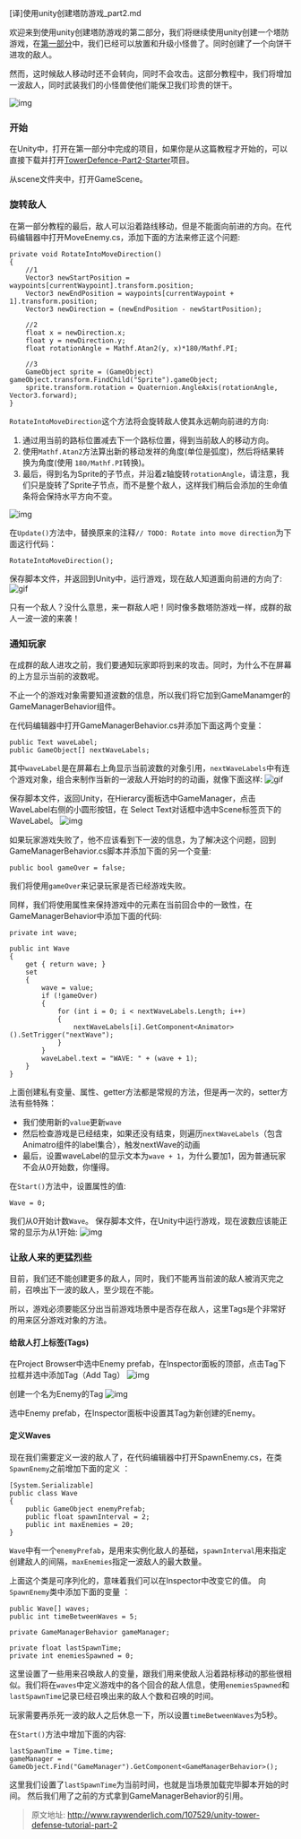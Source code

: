 [译]使用unity创建塔防游戏_part2.md

欢迎来到使用unity创建塔防游戏的第二部分，我们将继续使用unity创建一个塔防游戏，在[第一部分](http://le0zh.github.io/2016/01/21/create-tower-defense-game-unity-part-1/)中，我们已经可以放置和升级小怪兽了。同时创建了一个向饼干进攻的敌人。

然而，这时候敌人移动时还不会转向，同时不会攻击。这部分教程中，我们将增加一波敌人，同时武装我们的小怪兽使他们能保卫我们珍贵的饼干。

![img](http://cdn4.raywenderlich.com/wp-content/uploads/2015/03/Screen-Shot-2015-03-26-at-18.29.53.png)

### 开始
在Unity中，打开在第一部分中完成的项目，如果你是从这篇教程才开始的，可以直接下载并打开[TowerDefence-Part2-Starter](http://7xl2vf.com1.z0.glb.clouddn.com/td/TowerDefense-Part2-Starter.7z)项目。

从scene文件夹中，打开GameScene。

### 旋转敌人
在第一部分教程的最后，敌人可以沿着路线移动，但是不能面向前进的方向。在代码编辑器中打开MoveEnemy.cs，添加下面的方法来修正这个问题:
```
private void RotateIntoMoveDirection()
{
    //1
    Vector3 newStartPosition = waypoints[currentWaypoint].transform.position;
    Vector3 newEndPosition = waypoints[currentWaypoint + 1].transform.position;
    Vector3 newDirection = (newEndPosition - newStartPosition);

    //2
    float x = newDirection.x;
    float y = newDirection.y;
    float rotationAngle = Mathf.Atan2(y, x)*180/Mathf.PI;

    //3
    GameObject sprite = (GameObject) gameObject.transform.FindChild("Sprite").gameObject;
    sprite.transform.rotation = Quaternion.AngleAxis(rotationAngle, Vector3.forward);
}
```
`RotateIntoMoveDirection`这个方法将会旋转敌人使其永远朝向前进的方向:
1. 通过用当前的路标位置减去下一个路标位置，得到当前敌人的移动方向。
2. 使用`Mathf.Atan2`方法算出新的移动发祥的角度(单位是弧度)，然后将结果转换为角度(使用 `180/Mathf.PI`转换)。
3. 最后，得到名为Sprite的子节点，并沿着z轴旋转`rotationAngle`，请注意，我们只是旋转了Sprite子节点，而不是整个敌人，这样我们稍后会添加的生命值条将会保持水平方向不变。

![img](http://cdn2.raywenderlich.com/wp-content/uploads/2015/04/calculate-angles.png)

在`Update()`方法中，替换原来的注释`// TODO: Rotate into move direction`为下面这行代码：
```
RotateIntoMoveDirection();
```

保存脚本文件，并返回到Unity中，运行游戏，现在敌人知道面向前进的方向了:
![gif](http://cdn5.raywenderlich.com/wp-content/uploads/2015/06/BugFollowsRoad.gif)

只有一个敌人？没什么意思，来一群敌人吧！同时像多数塔防游戏一样，成群的敌人一波一波的来袭！

### 通知玩家
在成群的敌人进攻之前，我们要通知玩家即将到来的攻击。同时，为什么不在屏幕的上方显示当前的波数呢。

不止一个的游戏对象需要知道波数的信息，所以我们将它加到GameManamger的GameManagerBehavior组件。

在代码编辑器中打开GameManagerBehavior.cs并添加下面这两个变量：
```
public Text waveLabel;
public GameObject[] nextWaveLabels;
```

其中`waveLabel`是在屏幕右上角显示当前波数的对象引用，`nextWaveLabels`中有连个游戏对象，组合来制作当新的一波敌人开始时的的动画，就像下面这样:
![gif](http://cdn1.raywenderlich.com/wp-content/uploads/2015/06/nextWaveAnimation.gif)

保存脚本文件，返回Unity，在Hierarcy面板选中GameManager，点击WaveLabel右侧的小圆形按钮，在 Select Text对话框中选中Scene标签页下的WaveLabel。
![img](http://cdn1.raywenderlich.com/wp-content/uploads/2015/06/gameManager-with-waves.png)

如果玩家游戏失败了，他不应该看到下一波的信息，为了解决这个问题，回到GameManagerBehavior.cs脚本并添加下面的另一个变量:
```
public bool gameOver = false;
```

我们将使用`gameOver`来记录玩家是否已经游戏失败。

同样，我们将使用属性来保持游戏中的元素在当前回合中的一致性，在GameManagerBehavior中添加下面的代码:
```
private int wave;

public int Wave
{
    get { return wave; }
    set
    {
        wave = value;
        if (!gameOver)
        {
            for (int i = 0; i < nextWaveLabels.Length; i++)
            {
                nextWaveLabels[i].GetComponent<Animator>().SetTrigger("nextWave");
            }
        }
        waveLabel.text = "WAVE: " + (wave + 1);
    }
}
```

上面创建私有变量、属性、getter方法都是常规的方法，但是再一次的，setter方法有些特殊：
+ 我们使用新的`value`更新`wave`
+ 然后检查游戏是已经结束，如果还没有结束，则遍历`nextWaveLabels`（包含Animatro组件的label集合），触发nextWave的动画
+ 最后，设置waveLabel的显示文本为`wave + 1`，为什么要加1，因为普通玩家不会从0开始数，你懂得。

在`Start()`方法中，设置属性的值:
```
Wave = 0;
```

我们从0开始计数`Wave`。
保存脚本文件，在Unity中运行游戏，现在波数应该能正常的显示为从1开始:
![img](http://cdn5.raywenderlich.com/wp-content/uploads/2015/06/counting-waves.png)


### 让敌人来的更猛烈些
目前，我们还不能创建更多的敌人，同时，我们不能再当前波的敌人被消灭完之前，召唤出下一波的敌人，至少现在不能。

所以，游戏必须要能区分出当前游戏场景中是否存在敌人，这里Tags是个非常好的用来区分游戏对象的方法。

#### 给敌人打上标签(Tags)
在Project Browser中选中Enemy prefab，在Inspector面板的顶部，点击Tag下拉框并选中添加Tag（Add Tag）
![img](http://cdn3.raywenderlich.com/wp-content/uploads/2015/06/Create-Tag.png)

创建一个名为Enemy的Tag
![img](http://cdn1.raywenderlich.com/wp-content/uploads/2015/06/Bildschirmfoto-2015-06-06-um-03.55.00.png)

选中Enemy prefab，在Inspector面板中设置其Tag为新创建的Enemy。

#### 定义Waves
现在我们需要定义一波的敌人了，在代码编辑器中打开SpawnEnemy.cs，在类`SpawnEnemy`之前增加下面的定义 ：
```
[System.Serializable]
public class Wave
{
    public GameObject enemyPrefab;
    public float spawnInterval = 2;
    public int maxEnemies = 20;
}
```
`Wave`中有一个`enemyPrefab`，是用来实例化敌人的基础，`spawnInterval`用来指定创建敌人的间隔，`maxEnemies`指定一波敌人的最大数量。

上面这个类是可序列化的，意味着我们可以在Inspector中改变它的值。
向`SpawnEnemy`类中添加下面的变量 ：
```
public Wave[] waves;
public int timeBetweenWaves = 5;

private GameManagerBehavior gameManager;

private float lastSpawnTime;
private int enemiesSpawned = 0;
```

这里设置了一些用来召唤敌人的变量，跟我们用来使敌人沿着路标移动的那些很相似。我们将在`waves`中定义游戏中的各个回合的敌人信息，使用`enemiesSpawned`和`lastSpawnTime`记录已经召唤出来的敌人个数和召唤的时间。

玩家需要再杀死一波的敌人之后休息一下，所以设置`timeBetweenWaves`为5秒。

在`Start()`方法中增加下面的内容:
```
lastSpawnTime = Time.time;
gameManager = GameObject.Find("GameManager").GetComponent<GameManagerBehavior>();
```
这里我们设置了`lastSpawnTime`为当前时间，也就是当场景加载完毕脚本开始的时间。
然后我们用了之前的方式拿到GameManagerBehavior的引用。





>原文地址: http://www.raywenderlich.com/107529/unity-tower-defense-tutorial-part-2
